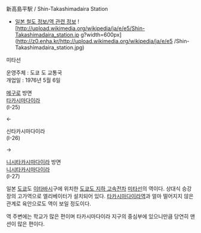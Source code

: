 新高島平駅 / Shin-Takashimadaira Station  

  * [일본 철도 정보/역 관련 정보](%EC%9D%BC%EB%B3%B8%20%EC%B2%A0%EB%8F%84%20%EC%A0%95%EB%B3%B4/%EC%97%AD%20%EA%B4%80%EB%A0%A8%20%EC%A0%95%EB%B3%B4.md)
![http://upload.wikimedia.org/wikipedia/ja/e/e5/Shin-Takashimadaira_station.jp
g?width=600px](http://z0.enha.kr/http://upload.wikimedia.org/wikipedia/ja/e/e5
/Shin-Takashimadaira_station.jpg)

미타선

운영주체 : 도쿄 도 교통국  
개업일 : 1976년 5월 6일

[메구로](%EB%A9%94%EA%B5%AC%EB%A1%9C%EC%97%AD.md) 방면  
[타카시마다이라](%ED%83%80%EC%B9%B4%EC%8B%9C%EB%A7%88%EB%8B%A4%EC%9D%B4%EB%9D%BC%EC%97%AD.md)  
(I-25)

←

신타카시마다이라  
(I-26)

→

[니시타카시마다이라](%EB%8B%88%EC%8B%9C%ED%83%80%EC%B9%B4%EC%8B%9C%EB%A7%88%EB%8B%A4%EC%9D%B4%EB%9D%BC%EC%97%AD.md) 방면  
[니시타카시마다이라](%EB%8B%88%EC%8B%9C%ED%83%80%EC%B9%B4%EC%8B%9C%EB%A7%88%EB%8B%A4%EC%9D%B4%EB%9D%BC%EC%97%AD.md)  
(I-27)

  
일본 [도쿄](%EB%8F%84%EC%BF%84.md)도
[이타바시](%EC%9D%B4%ED%83%80%EB%B0%94%EC%8B%9C.md)구에 위치한 [도쿄도 지하 고속전차](%EB%8F%84%EC%BF%84%EB%8F%84%20%EC%A7%80%ED%95%98%20%EA%B3%A0%EC%86%8D%EC%A0%84%EC%B0%A8.md) [미타선](%EB%AF%B8%ED%83%80%EC%84%A0.md)의 역이다. 상대식 승강장의 고가역으로 엘리베이터가
설치되어 있다. [타카시마다이라역](%ED%83%80%EC%B9%B4%EC%8B%9C%EB%A7%88%EB%8B%A4%EC%9D%B4%EB%9D%BC%EC%97%AD.md)과 얼마 떨어지지 않은 관계로 육안으로도 역이 보일 정도이다.

역 주변에는 학교가 많은 편이며 타카시마다이라 지구의 중심부에 있으니만큼 당연히 맨션이 많은 편이다.  

  

